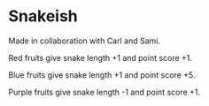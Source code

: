 # Snakeish
Made in collaboration with Carl and Sami.

Red fruits give snake length +1 and point score +1.

Blue fruits give snake length +1 and point score +5.

Purple fruits give snake length -1 and point score +1.
